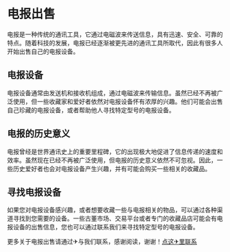 # 电报出售

电报是一种传统的通讯工具，它通过电磁波来传送信息，具有迅速、安全、可靠的特点。随着科技的发展，电报已经逐渐被更先进的通讯工具所取代，因此有很多人开始出售自己的电报设备。

## 电报设备

电报设备通常由发送机和接收机组成，通过电磁波来传输信息。虽然已经不再被广泛使用，但一些收藏家和爱好者依然对电报设备怀有浓厚的兴趣。他们可能会出售自己珍藏的电报设备，或者帮助他人寻找特定型号的电报设备。

## 电报的历史意义

电报曾经是世界通讯史上的重要里程碑，它的出现极大地促进了信息传递的速度和效率。虽然现在已经不再被广泛使用，但电报的历史意义依然不可忽视。因此，一些历史爱好者也会对电报设备产生兴趣，并有可能会购买一些相关的收藏品。

## 寻找电报设备

如果您对电报设备感兴趣，或者想要收藏一些与电报相关的物品，可以通过各种渠道寻找到您需要的设备。一些古董市场、交易平台或者专门的收藏品店可能会有电报设备的出售信息，您也可以通过联系我们来寻找特定型号的电报设备。

更多关于电报出售请通过✈与我们联系，感谢阅读，谢谢！[点这✈里联系](https://c.k02.cc)